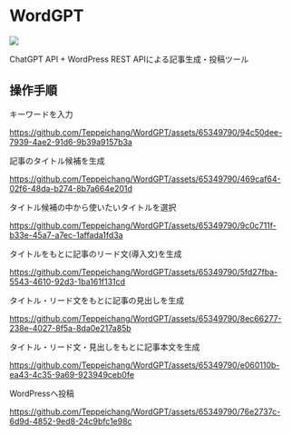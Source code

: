 # WordGPT
![](https://img.shields.io/badge/version-2.0-brightgreen)  

ChatGPT API + WordPress REST APIによる記事生成・投稿ツール

## 操作手順
キーワードを入力


https://github.com/Teppeichang/WordGPT/assets/65349790/94c50dee-7939-4ae2-91d6-9b39a9157b3a


記事のタイトル候補を生成


https://github.com/Teppeichang/WordGPT/assets/65349790/469caf64-02f6-48da-b274-8b7a664e201d

タイトル候補の中から使いたいタイトルを選択


https://github.com/Teppeichang/WordGPT/assets/65349790/9c0c711f-b33e-45a7-a7ec-1affada1fd3a


タイトルをもとに記事のリード文(導入文)を生成


https://github.com/Teppeichang/WordGPT/assets/65349790/5fd27fba-5543-4610-92d3-1ba161f131cd

タイトル・リード文をもとに記事の見出しを生成


https://github.com/Teppeichang/WordGPT/assets/65349790/8ec66277-238e-4027-8f5a-8da0e217a85b

タイトル・リード文・見出しをもとに記事本文を生成


https://github.com/Teppeichang/WordGPT/assets/65349790/e060110b-ea43-4c35-9a69-923949ceb0fe


WordPressへ投稿


https://github.com/Teppeichang/WordGPT/assets/65349790/76e2737c-6d9d-4852-9ed8-24c9bfc1e98c

